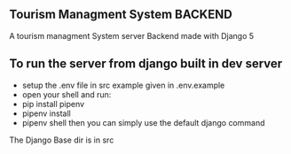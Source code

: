 ## Tourism Managment System BACKEND
A tourism managment System server Backend made with Django 5

## To run the server from django built in dev server
- setup the .env file in src example given in .env.example
- open your shell and run:
- pip install pipenv
- pipenv install
- pipenv shell
then you can simply use the default django command 

The Django Base dir is in src

